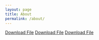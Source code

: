 ```yaml
---
layout: page
title: About
permalink: /about/
---
```


<a href="README.md" download>Download File</a>
<a href="Connected-Things/README.md" download>Download File</a>
<a href="architectural-design-unit-3/docs/AD3-Arduino-Session-1-Handout.pdf" download>Download File</a>
